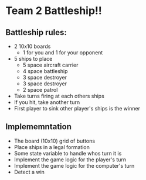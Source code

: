 # Team 2 Battleship!!

## Battleship rules:

- 2 10x10 boards
  - 1 for you and 1 for your opponent
- 5 ships to place
  - 5 space aircraft carrier
  - 4 space battleship
  - 3 space destroyer
  - 3 space destroyer
  - 2 space patrol
- Take turns firing at each others ships
- If you hit, take another turn
- First player to sink other player's ships is the winner


## Implememntation
- The board (10x10) grid of buttons
- Place ships in a legal formation
- Some state variable to handle whos turn it is
- Implement the game logic for the player's turn
- Implement the game logic for the computer's turn
- Detect a win
